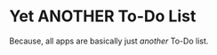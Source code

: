 <!-- markdownlint-disable no-trailing-punctuation no-inline-html -->
# Yet ANOTHER To-Do List

Because, all apps are basically just _another_ To-Do list.
